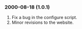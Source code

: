 ### 2000\-08\-18 (1\.0\.1\)

1. Fix a bug in the configure script.
2. Minor revisions to the website.




